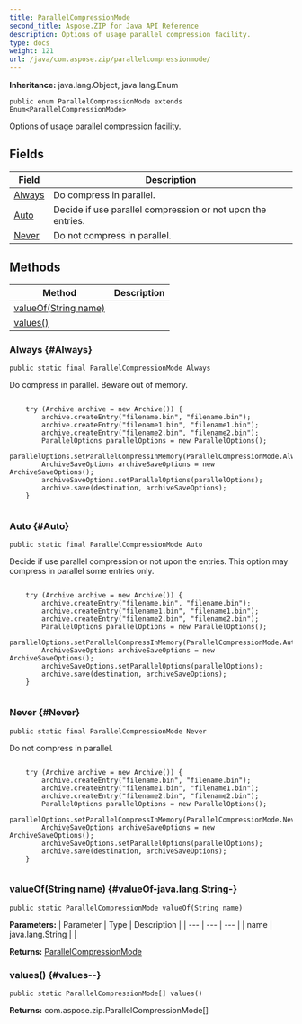 ```yaml
---
title: ParallelCompressionMode
second_title: Aspose.ZIP for Java API Reference
description: Options of usage parallel compression facility.
type: docs
weight: 121
url: /java/com.aspose.zip/parallelcompressionmode/
---
```


**Inheritance:**
java.lang.Object, java.lang.Enum
```
public enum ParallelCompressionMode extends Enum<ParallelCompressionMode>
```

Options of usage parallel compression facility.
## Fields

| Field | Description |
| --- | --- |
| [Always](#Always) | Do compress in parallel. |
| [Auto](#Auto) | Decide if use parallel compression or not upon the entries. |
| [Never](#Never) | Do not compress in parallel. |
## Methods

| Method | Description |
| --- | --- |
| [valueOf(String name)](#valueOf-java.lang.String-) |  |
| [values()](#values--) |  |
### Always {#Always}
```
public static final ParallelCompressionMode Always
```


Do compress in parallel. Beware out of memory.

```

    try (Archive archive = new Archive()) {
        archive.createEntry("filename.bin", "filename.bin");
        archive.createEntry("filename1.bin", "filename1.bin");
        archive.createEntry("filename2.bin", "filename2.bin");
        ParallelOptions parallelOptions = new ParallelOptions();
        parallelOptions.setParallelCompressInMemory(ParallelCompressionMode.Always);
        ArchiveSaveOptions archiveSaveOptions = new ArchiveSaveOptions();
        archiveSaveOptions.setParallelOptions(parallelOptions);
        archive.save(destination, archiveSaveOptions);
    }
 
```



### Auto {#Auto}
```
public static final ParallelCompressionMode Auto
```


Decide if use parallel compression or not upon the entries. This option may compress in parallel some entries only.

```

    try (Archive archive = new Archive()) {
        archive.createEntry("filename.bin", "filename.bin");
        archive.createEntry("filename1.bin", "filename1.bin");
        archive.createEntry("filename2.bin", "filename2.bin");
        ParallelOptions parallelOptions = new ParallelOptions();
        parallelOptions.setParallelCompressInMemory(ParallelCompressionMode.Auto);
        ArchiveSaveOptions archiveSaveOptions = new ArchiveSaveOptions();
        archiveSaveOptions.setParallelOptions(parallelOptions);
        archive.save(destination, archiveSaveOptions);
    }
 
```



### Never {#Never}
```
public static final ParallelCompressionMode Never
```


Do not compress in parallel.

```

    try (Archive archive = new Archive()) {
        archive.createEntry("filename.bin", "filename.bin");
        archive.createEntry("filename1.bin", "filename1.bin");
        archive.createEntry("filename2.bin", "filename2.bin");
        ParallelOptions parallelOptions = new ParallelOptions();
        parallelOptions.setParallelCompressInMemory(ParallelCompressionMode.Never);
        ArchiveSaveOptions archiveSaveOptions = new ArchiveSaveOptions();
        archiveSaveOptions.setParallelOptions(parallelOptions);
        archive.save(destination, archiveSaveOptions);
    }
 
```



### valueOf(String name) {#valueOf-java.lang.String-}
```
public static ParallelCompressionMode valueOf(String name)
```




**Parameters:**
| Parameter | Type | Description |
| --- | --- | --- |
| name | java.lang.String |  |

**Returns:**
[ParallelCompressionMode](../../com.aspose.zip/parallelcompressionmode)
### values() {#values--}
```
public static ParallelCompressionMode[] values()
```




**Returns:**
com.aspose.zip.ParallelCompressionMode[]
